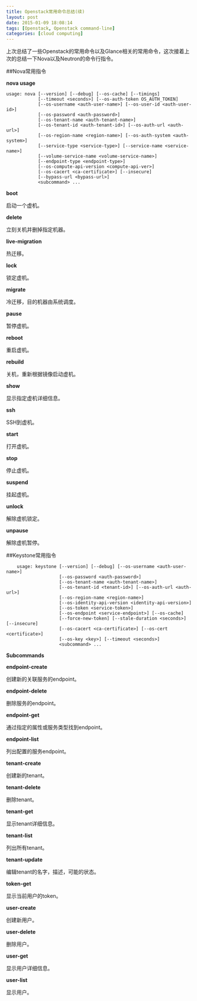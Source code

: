 ```yaml
---
title: Openstack常用命令总结(续)
layout: post
date: 2015-01-09 18:08:14
tags: [Openstack, Openstack command-line]
categories: [cloud computing]
---
```


上次总结了一些Openstack的常用命令以及Glance相关的常用命令，这次接着上次的总结一下Nova以及Neutron的命令行指令。

##Nova常用指令

**nova usage**

	usage: nova [--version] [--debug] [--os-cache] [--timings]
                [--timeout <seconds>] [--os-auth-token OS_AUTH_TOKEN]
                [--os-username <auth-user-name>] [--os-user-id <auth-user-id>]
                [--os-password <auth-password>]
                [--os-tenant-name <auth-tenant-name>]
                [--os-tenant-id <auth-tenant-id>] [--os-auth-url <auth-url>]
                [--os-region-name <region-name>] [--os-auth-system <auth-system>]
                [--service-type <service-type>] [--service-name <service-name>]
                [--volume-service-name <volume-service-name>]
                [--endpoint-type <endpoint-type>]
                [--os-compute-api-version <compute-api-ver>]
                [--os-cacert <ca-certificate>] [--insecure]
                [--bypass-url <bypass-url>]
                <subcommand> ...


**boot**

启动一个虚机。

**delete**

立刻关机并删掉指定机器。

**live-migration**

热迁移。

**lock**

锁定虚机。

**migrate**

冷迁移，目的机器由系统调度。

**pause**

暂停虚机。

**reboot**

重启虚机。

**rebuild**

关机，重新根据镜像启动虚机。

**show**

显示指定虚机详细信息。

**ssh**

SSH到虚机。

**start**

打开虚机。

**stop**

停止虚机。

**suspend**

挂起虚机。

**unlock**

解除虚机锁定。

**unpause**

解除虚机暂停。



##Keystone常用指令

        usage: keystone [--version] [--debug] [--os-username <auth-user-name>]
                        [--os-password <auth-password>]
                        [--os-tenant-name <auth-tenant-name>]
                        [--os-tenant-id <tenant-id>] [--os-auth-url <auth-url>]
                        [--os-region-name <region-name>]
                        [--os-identity-api-version <identity-api-version>]
                        [--os-token <service-token>]
                        [--os-endpoint <service-endpoint>] [--os-cache]
                        [--force-new-token] [--stale-duration <seconds>] [--insecure]
                        [--os-cacert <ca-certificate>] [--os-cert <certificate>]
                        [--os-key <key>] [--timeout <seconds>]
                        <subcommand> ...


**Subcommands**

**endpoint-create**

创建新的关联服务的endpoint。

**endpoint-delete**

删除服务的endpoint。

**endpoint-get**

通过指定的属性或服务类型找到endpoint。


**endpoint-list**

列出配置的服务endpoint。

**tenant-create**

创建新的tenant。

**tenant-delete**

删除tenant。

**tenant-get**

显示tenant详细信息。

**tenant-list**

列出所有tenant。

**tenant-update**

编辑tenant的名字，描述，可能的状态。

**token-get**

显示当前用户的token。

**user-create**

创建新用户。

**user-delete**

删除用户。

**user-get**

显示用户详细信息。

**user-list**

显示用户。

